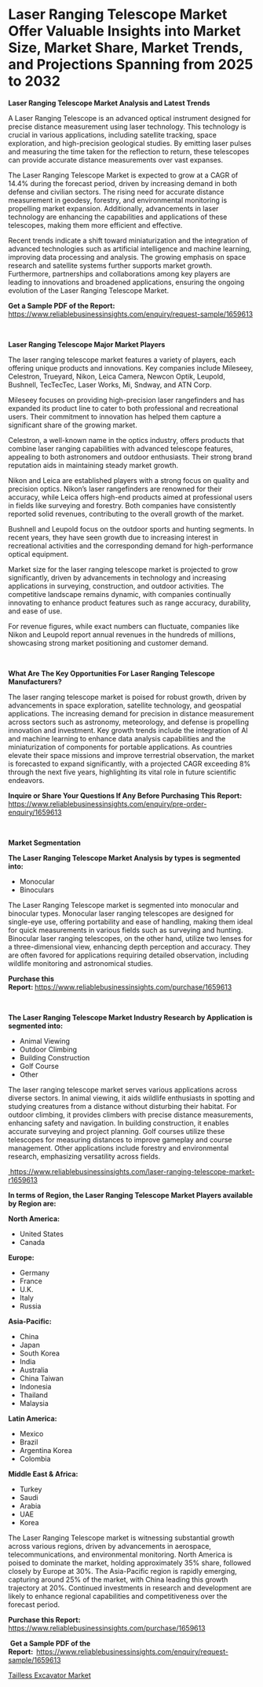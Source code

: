 <p><h1>Laser Ranging Telescope Market Offer Valuable Insights into Market Size, Market Share, Market Trends, and Projections Spanning from 2025 to 2032</h1></p><p><strong>Laser Ranging Telescope Market Analysis and Latest Trends</strong></p>
<p><p>A Laser Ranging Telescope is an advanced optical instrument designed for precise distance measurement using laser technology. This technology is crucial in various applications, including satellite tracking, space exploration, and high-precision geological studies. By emitting laser pulses and measuring the time taken for the reflection to return, these telescopes can provide accurate distance measurements over vast expanses.</p><p>The Laser Ranging Telescope Market is expected to grow at a CAGR of 14.4% during the forecast period, driven by increasing demand in both defense and civilian sectors. The rising need for accurate distance measurement in geodesy, forestry, and environmental monitoring is propelling market expansion. Additionally, advancements in laser technology are enhancing the capabilities and applications of these telescopes, making them more efficient and effective.</p><p>Recent trends indicate a shift toward miniaturization and the integration of advanced technologies such as artificial intelligence and machine learning, improving data processing and analysis. The growing emphasis on space research and satellite systems further supports market growth. Furthermore, partnerships and collaborations among key players are leading to innovations and broadened applications, ensuring the ongoing evolution of the Laser Ranging Telescope Market.</p></p>
<p><strong>Get a Sample PDF of the Report:&nbsp;</strong> <a href="https://www.reliablebusinessinsights.com/enquiry/request-sample/1659613?utm_campaign=3554&utm_medium=2&utm_source=Github&utm_content=ia&utm_term=23032025&utm_id=laser-ranging-telescope">https://www.reliablebusinessinsights.com/enquiry/request-sample/1659613</a></p>
<p>&nbsp;</p>
<p><strong>Laser Ranging Telescope Major Market Players</strong></p>
<p><p>The laser ranging telescope market features a variety of players, each offering unique products and innovations. Key companies include Mileseey, Celestron, Trueyard, Nikon, Leica Camera, Newcon Optik, Leupold, Bushnell, TecTecTec, Laser Works, Mi, Sndway, and ATN Corp. </p><p>Mileseey focuses on providing high-precision laser rangefinders and has expanded its product line to cater to both professional and recreational users. Their commitment to innovation has helped them capture a significant share of the growing market.</p><p>Celestron, a well-known name in the optics industry, offers products that combine laser ranging capabilities with advanced telescope features, appealing to both astronomers and outdoor enthusiasts. Their strong brand reputation aids in maintaining steady market growth.</p><p>Nikon and Leica are established players with a strong focus on quality and precision optics. Nikon’s laser rangefinders are renowned for their accuracy, while Leica offers high-end products aimed at professional users in fields like surveying and forestry. Both companies have consistently reported solid revenues, contributing to the overall growth of the market.</p><p>Bushnell and Leupold focus on the outdoor sports and hunting segments. In recent years, they have seen growth due to increasing interest in recreational activities and the corresponding demand for high-performance optical equipment.</p><p>Market size for the laser ranging telescope market is projected to grow significantly, driven by advancements in technology and increasing applications in surveying, construction, and outdoor activities. The competitive landscape remains dynamic, with companies continually innovating to enhance product features such as range accuracy, durability, and ease of use.</p><p>For revenue figures, while exact numbers can fluctuate, companies like Nikon and Leupold report annual revenues in the hundreds of millions, showcasing strong market positioning and customer demand.</p></p>
<p>&nbsp;</p>
<p><strong>What Are The Key Opportunities For Laser Ranging Telescope Manufacturers?</strong></p>
<p><p>The laser ranging telescope market is poised for robust growth, driven by advancements in space exploration, satellite technology, and geospatial applications. The increasing demand for precision in distance measurement across sectors such as astronomy, meteorology, and defense is propelling innovation and investment. Key growth trends include the integration of AI and machine learning to enhance data analysis capabilities and the miniaturization of components for portable applications. As countries elevate their space missions and improve terrestrial observation, the market is forecasted to expand significantly, with a projected CAGR exceeding 8% through the next five years, highlighting its vital role in future scientific endeavors.</p></p>
<p><strong>Inquire or Share Your Questions If Any Before Purchasing This Report:</strong> <a href="https://www.reliablebusinessinsights.com/enquiry/pre-order-enquiry/1659613?utm_campaign=3554&utm_medium=2&utm_source=Github&utm_content=ia&utm_term=23032025&utm_id=laser-ranging-telescope">https://www.reliablebusinessinsights.com/enquiry/pre-order-enquiry/1659613</a></p>
<p>&nbsp;</p>
<p><strong>Market Segmentation</strong></p>
<p><strong>The Laser Ranging Telescope Market Analysis by types is segmented into:</strong></p>
<p><ul><li>Monocular</li><li>Binoculars</li></ul></p>
<p><p>The Laser Ranging Telescope market is segmented into monocular and binocular types. Monocular laser ranging telescopes are designed for single-eye use, offering portability and ease of handling, making them ideal for quick measurements in various fields such as surveying and hunting. Binocular laser ranging telescopes, on the other hand, utilize two lenses for a three-dimensional view, enhancing depth perception and accuracy. They are often favored for applications requiring detailed observation, including wildlife monitoring and astronomical studies.</p></p>
<p><strong>Purchase this Report:&nbsp;</strong><a href="https://www.reliablebusinessinsights.com/purchase/1659613?utm_campaign=3554&utm_medium=2&utm_source=Github&utm_content=ia&utm_term=23032025&utm_id=laser-ranging-telescope">https://www.reliablebusinessinsights.com/purchase/1659613</a></p>
<p>&nbsp;</p>
<p><strong>The Laser Ranging Telescope Market Industry Research by Application is segmented into:</strong></p>
<p><ul><li>Animal Viewing</li><li>Outdoor Climbing</li><li>Building Construction</li><li>Golf Course</li><li>Other</li></ul></p>
<p><p>The laser ranging telescope market serves various applications across diverse sectors. In animal viewing, it aids wildlife enthusiasts in spotting and studying creatures from a distance without disturbing their habitat. For outdoor climbing, it provides climbers with precise distance measurements, enhancing safety and navigation. In building construction, it enables accurate surveying and project planning. Golf courses utilize these telescopes for measuring distances to improve gameplay and course management. Other applications include forestry and environmental research, emphasizing versatility across fields.</p></p>
<p><a href="https://www.reliablebusinessinsights.com/laser-ranging-telescope-market-r1659613?utm_campaign=3554&utm_medium=2&utm_source=Github&utm_content=ia&utm_term=23032025&utm_id=laser-ranging-telescope">&nbsp;https://www.reliablebusinessinsights.com/laser-ranging-telescope-market-r1659613</a></p>
<p><strong>In terms of Region, the Laser Ranging Telescope Market Players available by Region are:</strong></p>
<p>
    <p> <strong> North America: </strong>
        <ul>
            <li>United States</li>
            <li>Canada</li>
        </ul>
        </p> 
    <p> <strong> Europe: </strong>
        <ul>
            <li>Germany</li>
            <li>France</li>
            <li>U.K.</li>
            <li>Italy</li>
            <li>Russia</li>
        </ul>
        </p> 
    <p> <strong> Asia-Pacific: </strong>
        <ul>
            <li>China</li>
            <li>Japan</li>
            <li>South Korea</li>
            <li>India</li>
            <li>Australia</li>
            <li>China Taiwan</li>
            <li>Indonesia</li>
            <li>Thailand</li>
            <li>Malaysia</li>
        </ul>
        </p> 
    <p> <strong> Latin America: </strong>
        <ul>
            <li>Mexico</li>
            <li>Brazil</li>
            <li>Argentina Korea</li>
            <li>Colombia</li>
        </ul>
        </p> 
    <p> <strong> Middle East & Africa: </strong>
        <ul>
            <li>Turkey</li>
            <li>Saudi</li>
            <li>Arabia</li>
            <li>UAE</li>
            <li>Korea</li>
        </ul>
    </p>
    </p>
<p><p>The Laser Ranging Telescope market is witnessing substantial growth across various regions, driven by advancements in aerospace, telecommunications, and environmental monitoring. North America is poised to dominate the market, holding approximately 35% share, followed closely by Europe at 30%. The Asia-Pacific region is rapidly emerging, capturing around 25% of the market, with China leading this growth trajectory at 20%. Continued investments in research and development are likely to enhance regional capabilities and competitiveness over the forecast period.</p></p>
<p><strong>Purchase this Report: </strong><a href="https://www.reliablebusinessinsights.com/purchase/1659613?utm_campaign=3554&utm_medium=2&utm_source=Github&utm_content=ia&utm_term=23032025&utm_id=laser-ranging-telescope">https://www.reliablebusinessinsights.com/purchase/1659613</a></p>
<p>&nbsp;<strong>Get a Sample PDF of the Report:&nbsp;&nbsp;</strong><a href="https://www.reliablebusinessinsights.com/enquiry/request-sample/1659613?utm_campaign=3554&utm_medium=2&utm_source=Github&utm_content=ia&utm_term=23032025&utm_id=laser-ranging-telescope">https://www.reliablebusinessinsights.com/enquiry/request-sample/1659613</a></p>
<p><strong></strong></p>
<p><p><a href="https://github.com/ritooesiaba/Market-Research-Report-List-1/blob/main/tailless-excavator-market.md?utm_campaign=3554&utm_medium=2&utm_source=Github&utm_content=ia&utm_term=23032025&utm_id=laser-ranging-telescope">Tailless Excavator Market</a></p></p>